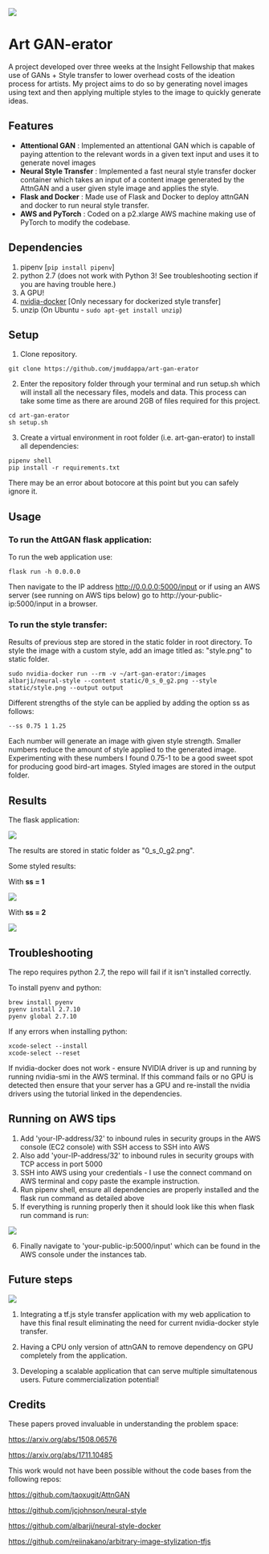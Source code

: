 ![](https://i.imgur.com/43kusrF.png)

# Art GAN-erator
A project developed over three weeks at the Insight Fellowship that makes use of GANs + Style transfer to lower overhead costs of the ideation process for artists. My project aims to do so by generating novel images using text and then applying multiple styles to the image to quickly generate ideas.

## Features
- **Attentional GAN** : Implemented an attentional GAN which is capable of paying attention to the relevant words in a given text input and uses it to generate novel images
- **Neural Style Transfer** : Implemented a fast neural style transfer docker container which takes an input of a content image generated by the AttnGAN and a user given style image and applies the style. 
- **Flask and Docker** : Made use of Flask and Docker to deploy attnGAN and docker to run neural style transfer.
- **AWS and PyTorch** : Coded on a p2.xlarge AWS machine making use of PyTorch to modify the codebase.

## Dependencies
1. pipenv [`pip install pipenv`]
2. python 2.7 (does not work with Python 3! See troubleshooting section if you are having trouble here.) 
3. A GPU!
4. [nvidia-docker](https://chunml.github.io/ChunML.github.io/project/Installing-NVIDIA-Docker-On-Ubuntu-16.04/) [Only necessary for dockerized style transfer]
5. unzip (On Ubuntu - `sudo apt-get install unzip`)


## Setup
1. Clone repository.

```
git clone https://github.com/jmuddappa/art-gan-erator
```

2. Enter the repository folder through your terminal and run setup.sh which will install all the necessary files, models and data. This process can take some time as there are around 2GB of files required for this project. 

```
cd art-gan-erator
sh setup.sh
```

3. Create a virtual environment in root folder (i.e. art-gan-erator) to install all dependencies:
```
pipenv shell
pip install -r requirements.txt
```

There may be an error about botocore at this point but you can safely ignore it.

## Usage

### To run the AttGAN flask application:

To run the web application use:

    flask run -h 0.0.0.0
    
Then navigate to the IP address http://0.0.0.0:5000/input or if using an AWS server (see running on AWS tips below) go to http://your-public-ip:5000/input in a browser.

### To run the style transfer:

Results of previous step are stored in the static folder in root directory. To style the image with a custom style, add an image titled as: "style.png" to static folder.

    sudo nvidia-docker run --rm -v ~/art-gan-erator:/images albarji/neural-style --content static/0_s_0_g2.png --style static/style.png --output output

Different strengths of the style can be applied by adding the option ss as follows:

    --ss 0.75 1 1.25
    
Each number will generate an image with given style strength. Smaller numbers reduce the amount of style applied to the generated image. Experimenting with these numbers I found 0.75-1 to be a good sweet spot for producing good bird-art images. Styled images are stored in the output folder.

## Results

The flask application:

![](GAN-gif-video.gif)

The results are stored in static folder as "0_s_0_g2.png".

Some styled results:

With **ss = 1**

![](sw1.png)

With **ss = 2**

![](sw2.png)

## Troubleshooting
The repo requires python 2.7, the repo will fail if it isn't installed correctly.

To install pyenv and python: 
     
    brew install pyenv
    pyenv install 2.7.10
    pyenv global 2.7.10

If any errors when installing python: 

    xcode-select --install
    xcode-select --reset

If nvidia-docker does not work - ensure NVIDIA driver is up and running by running nvidia-smi in the AWS terminal. If this command fails or no GPU is detected then ensure that your server has a GPU and re-install the nvidia drivers using the tutorial linked in the dependencies. 

## Running on AWS tips

1. Add 'your-IP-address/32' to inbound rules in security groups in the AWS console (EC2 console) with SSH access to SSH into AWS
2. Also add 'your-IP-address/32' to inbound rules in security groups with TCP access in port 5000 
3. SSH into AWS using your credentials - I use the connect command on AWS terminal and copy paste the example instruction.
4. Run pipenv shell, ensure all dependencies are properly installed and the flask run command as detailed above
5. If everything is running properly then it should look like this when flask run command is run:

![](https://i.imgur.com/sAaXQyL.png)

6. Finally navigate to 'your-public-ip:5000/input' which can be found in the AWS console under the instances tab.

## Future steps

![](GAN2.gif)

1. Integrating a tf.js style transfer application with my web application to have this final result eliminating the need for current nvidia-docker style transfer.

2. Having a CPU only version of attnGAN to remove dependency on GPU completely from the application.

3. Developing a scalable application that can serve multiple simultatenous users. Future commercialization potential!

## Credits
These papers proved invaluable in understanding the problem space:

https://arxiv.org/abs/1508.06576

https://arxiv.org/abs/1711.10485

This work would not have been possible without the code bases from the following repos:

https://github.com/taoxugit/AttnGAN

https://github.com/jcjohnson/neural-style

https://github.com/albarji/neural-style-docker

https://github.com/reiinakano/arbitrary-image-stylization-tfjs

